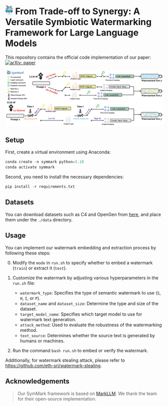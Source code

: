 # <img src="./img/logo.png" width=25px/> From Trade-off to Synergy: A Versatile Symbiotic Watermarking Framework for Large Language Models

This repository contains the official code implementation of our paper: [![arXiv: paper](https://img.shields.io/badge/arXiv-paper-red.svg)](https://arxiv.org/abs/xxx)

![SymMark](./img/SymMark.png)

## Setup

First, create a virtual environment using Anaconda:

```python
conda create -n symmark python=3.10
conda activate symmark
```

Second, you need to install the necessary dependencies:

```python
pip install -r requirements.txt
```

## Datasets

You can download datasets such as C4 and OpenGen from [here](https://drive.google.com/drive/folders/1Rjc_6ERdChR-XRC5KwxeqOh4jU46K_4n), and place them under the `./data` directory.

## Usage

You can implement our watermark embedding and extraction process by following these steps:

0. Modify the `mode` in `run.sh` to specify whether to embed a watermark (`train`) or extract it (`test`).

1. Customize the watermark by adjusting various hyperparameters in the `run.sh` file:
   - `watermark_type`: Specifies the type of semantic watermark to use (`S`, `H`, `I`, or `P`).
   - `dataset_name` and `dataset_size`: Determine the type and size of the dataset.
   - `target_model_name`: Specifies which target model to use for watermark text generation.
   - `attack_method`: Used to evaluate the robustness of the watermarking method.
   - `text_source`: Determines whether the source text is generated by humans or machines.
2. Run the command `bash run.sh` to embed or verify the watermark.

Additionally, for watermark stealing attack, please refer to https://github.com/eth-sri/watermark-stealing.

## Acknowledgements

> Our SymMark framework is based on [MarkLLM](https://github.com/THU-BPM/MarkLLM). We thank the team for their open-source implementation.
